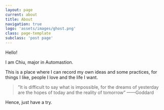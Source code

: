```yaml
---
layout: page
current: about
title: About
navigation: true
logo: 'assets/images/ghost.png'
class: page-template
subclass: 'post page'
---
```

Hello!

I am Chiu, major in Automastion.

This is a place where I can record my own ideas and some practices,
for things I like, people I love and the life I want.

>”It is difficult to say what is impossible,
for the dreams of yesterday are the hopes of today and the reality of tomorrow”
                                                  ——Goddard   

Hence, just have a try.
